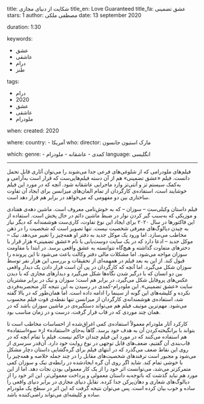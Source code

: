 
title: شکایت از دنیای مجازی
title_en: Love Guaranteed 
title_fa: عشق تضمینی
stars: 1
author: مصطفی ملکی
date: 13 september 2020

duration: 1:30

keywords:
  - عشق
  - عاشقی
  - درام
  - طنز 

tags:
  - درام
  - 2020 
  - عشق
  - عاشقی
  - ملودرام  

when:
  created: 2020

where:
  country:
    - آمریکا 
who:
  director: مارک استیون جانسون

which:
  genre:
    - کمدی
    - عاشقانه
    - ملودرام
  language: انگلیسی

---

فیلم‌های ملودرامی که از شلوغی‌های فرعی جدا می‌شوند را می‌توان آثاری قابل تحمل دانست. فیلم «عشق تضمینی» هم از آن دسته فیلم‌هایی‌ست که قرار است به‌آرامی و به‌کمک سیستم تز و آنتی‌تز وارد ماجرایی عاشقانه شود. آنچه که در مورد این فیلم خوشایند است، استفاده‌ی کارگردان از تمام المان‌های میزانسن برای ایجاد آن تفاوت ساختاری بین دو مفهومی که می‌خواهد در برابر هم قرار دهد است.

فیلم داستان وکیلی‌ست – سوزان – که به خوش‌نامی معروف است. ماشین دهه‌ی هفتادی و موزیکی که به‌سبب گیر کردن نوار در ضبط ماشین دائم در حال پخش است. استفاده از این فاکتورها در سال ۲۰۲۰ برای ایجاد این نوع تفاوت، کاری‌ست هوشمندانه که دیگر نیاز به چیدن دیالوگ‌های معرفی شخصیت نیست. تنها تصویر است که شخصیت را در ذهن مخاطب می‌سازد. اما ورود یک موکل جدید به دفتر او همه‌چیز را تغییر می‌دهد. نیک – موکل جدید – ادعا دارد که در یک سایت دوست‌یابی با نام «عشق تضمینی» هزار قرار با دخترهای متفاوت گذاشته و هیچ‌گاه نتوانسته به عشق واقعی برسد. در ابتدا با مقاومت سوزان مواجه می‌شود. اما مشکلات مالی دفتر وکالت باعث می‌شود تا این پرونده را قبول کند. از این به بعد فیلم در همهمه‌ای از تحقیقات و بررسی این هزار نفر توسط سوزان شکل می‌گیرد. اما آنچه که کارگردان در پی آن است قرار دادن یک دیدار واقعی بین دو انسان که با درگیر شدن نگاه‌ها شکل می‌گیرد و دیدارهای مجازی که با دیدن عکس‌های پروفایل شکل می‌گیرد، در برابر هم است؛ سوزان و نیک در برابر مشتریان سایت «عشق تضمینی». این ملودرام-کمدی در رسیدن به این نتیجه کار منحصربه‌فردی نکرده و کلیشه‌های این گونه از سینما را ادامه داده است. اما همان‌طور که در بالا گفته شد، استفاده‌ی هوشمندانه‌ی کارگردان از میزانسن تنها نقطه‌ی قوت فیلم محسوب می‌شود. مهم‌ترین موتیف فیلم هم می‌تواند دستگیره‌ی در ماشین سوزان باشد که در همان چند موردی که در قاب قرار گرفت، درست و در زمان مناسب بود. 

کارکرد آثار ملودرام معمولاً استفاده‌ی کمی اغراق‌شده از احساسات مخاطب است تا بتواند با برانگیخته‌کردن آن به هدف خود برسد. گاهاً به‌جای «استفاده» از« سوءاستفاده» هم استفاده می‌کنند که در مورد این فیلم چندان حاکم نیست. فیلم با تمام آنچه که در قاب‌بندی آن گفتیم، ضعف‌های قابل توجهی در نوع روایت خود دارد. آن‌قدر سرسری از روی این نقاط ضعف می‌گذرد که در انتهای فیلم برای گره‌گشایی داستان دچار مشکل می‌شود و مجبور است ترفند‌های شخصیت‌های مقابل را در چند جمله خلاصه و همه‌چیز را با خوشی تمام کند. شاید اگر روی آن گره ایجادشده در رابطه‌ی نیک و سوزان کمی متمرکزتر می‌شد، می‌توانست اثر خود را از یک کار معمولی بودن نجات دهد. اما از این مورد هم نباید گذشت که با‌توجه‌به داستان معمولی و پرداخت معمولی‌تر، این اثر خود را از دیالوگ‌های شعاری و دهان‌پرکن جدا کرده. تقابل دنیای مجازی در برابر دنیای واقعی را ساده و خوب بیان کرده است. پس می‌توان نتیجه گرفت که این اثر در سطح یک ملودرام ساده و کلیشه‌ای می‌تواند راضی‌کننده باشد.
